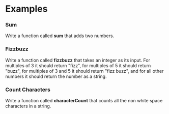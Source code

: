 # Examples

### Sum

Write a function called **sum** that adds two numbers.

### Fizzbuzz

Write a function called **fizzbuzz** that takes an integer as its input.  For multiples of 3 it should return "fizz", for multiples of 5 it should return "buzz", for multiples of 3 and 5 it should return "fizz buzz", and for all other numbers it should return the number as a string.

### Count Characters

Write a function called **characterCount** that counts all the non white space characters in a string.

